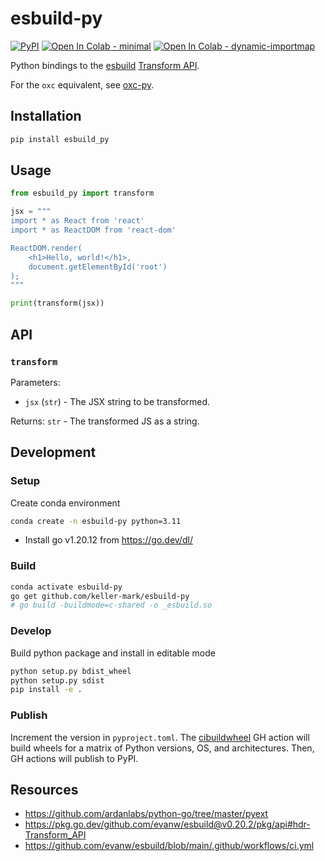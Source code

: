 # esbuild-py

[![PyPI](https://img.shields.io/pypi/v/esbuild_py)](https://pypi.org/project/esbuild_py)
[![Open In Colab - minimal](https://colab.research.google.com/assets/colab-badge.svg)](https://colab.research.google.com/gist/keller-mark/0f3d810fcc2a774ba5ce9bee6fa16007)
[![Open In Colab - dynamic-importmap](https://colab.research.google.com/assets/colab-badge.svg)](https://colab.research.google.com/gist/keller-mark/8d8f13378e73cea8de122385bf34d695)

Python bindings to the [esbuild](https://github.com/evanw/esbuild) [Transform API](https://pkg.go.dev/github.com/evanw/esbuild@v0.20.2/pkg/api#hdr-Transform_API).

For the `oxc` equivalent, see [oxc-py](https://github.com/keller-mark/oxc-py).
## Installation

```py
pip install esbuild_py
```

## Usage

```python
from esbuild_py import transform

jsx = """
import * as React from 'react'
import * as ReactDOM from 'react-dom'

ReactDOM.render(
    <h1>Hello, world!</h1>,
    document.getElementById('root')
);
"""

print(transform(jsx))
```

## API

### `transform`

Parameters:
- `jsx` (`str`) - The JSX string to be transformed.

Returns: `str` - The transformed JS as a string.


## Development

### Setup

Create conda environment

```sh
conda create -n esbuild-py python=3.11
```

- Install go v1.20.12 from https://go.dev/dl/

### Build

```sh
conda activate esbuild-py
go get github.com/keller-mark/esbuild-py
# go build -buildmode=c-shared -o _esbuild.so
```

### Develop

Build python package and install in editable mode

```sh
python setup.py bdist_wheel
python setup.py sdist
pip install -e .
```

### Publish

Increment the version in `pyproject.toml`.
The [cibuildwheel](https://github.com/pypa/cibuildwheel) GH action will build wheels for a matrix of Python versions, OS, and architectures.
Then, GH actions will publish to PyPI.

## Resources


- https://github.com/ardanlabs/python-go/tree/master/pyext
- https://pkg.go.dev/github.com/evanw/esbuild@v0.20.2/pkg/api#hdr-Transform_API
- https://github.com/evanw/esbuild/blob/main/.github/workflows/ci.yml
